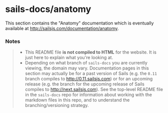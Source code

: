 # sails-docs/anatomy

This section contains the "Anatomy" documentation which is eventually available at http://sailsjs.com/documentation/anatomy.

### Notes
> - This README file **is not compiled to HTML** for the website.  It is just here to explain what you're looking at.
> - Depending on what branch of `sails-docs` you are currently viewing, the domain may vary.  Documentation pages in this section may actually be for a past version of Sails (e.g. the `0.11` branch compiles to http://0.11.sailsjs.com) or for an upcoming release (e.g. the branch for the upcoming release of Sails compiles to http://next.sailsjs.com).  See the top-level README file in the `sails-docs` repo for information about working with the markdown files in this repo, and to understand the branching/versioning strategy.

<docmeta name="notShownOnWebsite" value="true">
